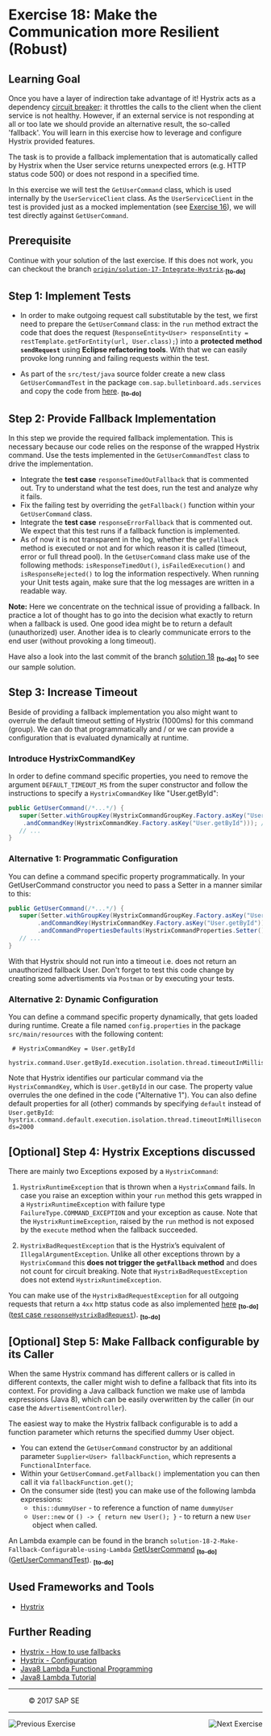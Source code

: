 Exercise 18: Make the Communication more Resilient (Robust)
===========================================================

## Learning Goal

Once you have a layer of indirection take advantage of it! Hystrix acts as a dependency [circuit breaker](http://martinfowler.com/bliki/CircuitBreaker.html): it throttles the calls to the client when the client service is not healthy. However, if an external service is not responding at all or too late we should provide an alternative result, the so-called 'fallback'. You will learn in this exercise how to leverage and configure Hystrix provided features.

The task is to provide a fallback implementation that is automatically called by Hystrix when the User service returns unexpected errors (e.g. HTTP status code 500) or does not respond in a specified time.

In this exercise we will test the `GetUserCommand` class, which is used internally by the `UserServiceClient` class.
As the `UserServiceClient` in the test is provided just as a mocked implementation (see [Exercise 16](Exercise_16_Call_UserService.md)), we will test directly against `GetUserCommand`.

## Prerequisite
Continue with your solution of the last exercise. If this does not work, you can checkout the branch [`origin/solution-17-Integrate-Hystrix`](https://github.wdf.sap.corp/cc-java/cc-bulletinboard-ads-spring-webmvc/tree/solution-17-Integrate-Hystrix).<sub><b>[to-do]</b></sub>

## Step 1: Implement Tests
- In order to make outgoing request call substitutable by the test, we first need to prepare the `GetUserCommand` class: in the `run` method extract the code that does the request (`ResponseEntity<User> responseEntity = restTemplate.getForEntity(url, User.class);`) into a **protected method `sendRequest`** using **Eclipse refactoring tools**. With that we can easily provoke long running and failing requests within the test.

- As part of the `src/test/java` source folder create a new class `GetUserCommandTest` in the package `com.sap.bulletinboard.ads.services` and copy the code from [here](https://github.wdf.sap.corp/raw/cc-java/cc-bulletinboard-ads-spring-webmvc/exercise-18-Make-Communication-Resilient/src/test/java/com/sap/bulletinboard/ads/services/GetUserCommandTest.java).
<sub><b>[to-do]</b></sub>

## Step 2: Provide Fallback Implementation
In this step we provide the required fallback implementation. This is necessary because our code relies on the response of the wrapped Hystrix command. Use the tests implemented in the `GetUserCommandTest` class to drive the implementation.

- Integrate the **test case** `responseTimedOutFallback` that is commented out. Try to understand what the test does, run the test and analyze why it fails. 
- Fix the failing test by overriding the `getFallback()` function within your `GetUserCommand` class. 
- Integrate the **test case** `responseErrorFallback` that is commented out. We expect that this test runs if a fallback function is implemented.
- As of now it is not transparent in the log, whether the `getFallback` method is executed or not and for which reason it is called (timeout, error or full thread pool). In the `GetUserCommand` class make use of the following methods: `isResponseTimedOut()`, `isFailedExecution()` and `isResponseRejected()` to log the information respectively. When running your Unit tests again, make sure that the log messages are written in a readable way.

**Note:** Here we concentrate on the technical issue of providing a fallback. In practice a lot of thought has to go into the decision what exactly to return when a fallback is used. One good idea might be to return a default (unauthorized) user. Another idea is to clearly communicate errors to the end user (without provoking a long timeout).

Have also a look into the last commit of the branch [solution 18](https://github.wdf.sap.corp/cc-java/cc-bulletinboard-ads-spring-webmvc/tree/solution-18-Make-Communication-Resilient)
<sub><b>[to-do]</b></sub> to see our sample solution.

## Step 3: Increase Timeout
Beside of providing a fallback implementation you also might want to overrule the default timeout setting of Hystrix (1000ms) for this command (group). We can do that programmatically and / or we can provide a configuration that is evaluated dynamically at runtime.

### Introduce HystrixCommandKey
In order to define command specific properties, you need to remove the argument `DEFAULT_TIMEOUT_MS` from the super constructor and follow the instructions to specify a `HystrixCommandKey` like "User.getById":
```java
public GetUserCommand(/*...*/) {
   super(Setter.withGroupKey(HystrixCommandGroupKey.Factory.asKey("User"))
	.andCommandKey(HystrixCommandKey.Factory.asKey("User.getById"))); //<-- new
   // ...
}
```

### Alternative 1: Programmatic Configuration
You can define a command specific property programmatically. In your GetUserCommand constructor you need to pass a Setter in a manner similar to this:
```java
public GetUserCommand(/*...*/) {
   super(Setter.withGroupKey(HystrixCommandGroupKey.Factory.asKey("User"))
        .andCommandKey(HystrixCommandKey.Factory.asKey("User.getById"))
        .andCommandPropertiesDefaults(HystrixCommandProperties.Setter().withExecutionTimeoutInMilliseconds(1500))); //<-- new
   // ...
}
```
With that Hystrix should not run into a timeout i.e. does not return an unauthorized fallback User. Don't forget to test this code change by creating some advertisments via `Postman` or by executing your tests.

### Alternative 2: Dynamic Configuration
You can define a command specific property dynamically, that gets loaded during runtime. Create a file named `config.properties` in the package `src/main/resources` with the following content:

```
 # HystrixCommandKey = User.getById
 hystrix.command.User.getById.execution.isolation.thread.timeoutInMilliseconds=2000
```

Note that Hystrix identifies our particular command via the `HystrixCommandKey`, which is `User.getById` in our case. The property value overrules the one defined in the code ("Alternative 1").
You can also define default properties for all (other) commands by specifying `default` instead of `User.getById`: `hystrix.command.default.execution.isolation.thread.timeoutInMilliseconds=2000`

## [Optional] Step 4: Hystrix Exceptions discussed
There are mainly two Exceptions exposed by a `HystrixCommand`:

1. `HystrixRuntimeException` that is thrown when a `HystrixCommand` fails. In case you raise an exception within your `run` method this gets wrapped in a `HystrixRuntimeException` with failure type `FailureType.COMMAND_EXCEPTION` and your exception as cause. Note that the `HystrixRuntimeException`, raised by the `run` method is not exposed by the `execute` method when the fallback succeeded.

2. `HystrixBadRequestException` that is the Hystrix’s equivalent of `IllegalArgumentException`. Unlike all other exceptions thrown by a `HystrixCommand` this **does not trigger the `getFallback` method** and does not count for circuit breaking. Note that `HystrixBadRequestException` does not extend `HystrixRuntimeException`.

You can make use of the `HystrixBadRequestException` for all outgoing requests that return a `4xx` http status code as also implemented [here](https://github.wdf.sap.corp/cc-java/cc-bulletinboard-ads-spring-webmvc/blob/solution-18-Make-Communication-Resilient/src/main/java/com/sap/bulletinboard/ads/services/GetUserCommand.java) 
<sub><b>[to-do]</b></sub> ([test case `responseHystrixBadRequest`](https://github.wdf.sap.corp/cc-java/cc-bulletinboard-ads-spring-webmvc/blob/solution-18-Make-Communication-Resilient/src/test/java/com/sap/bulletinboard/ads/services/GetUserCommandTest.java)). 
<sub><b>[to-do]</b></sub>

## [Optional] Step 5: Make Fallback configurable by its Caller
When the same Hystrix command has different callers or is called in different contexts, the caller might wish to define a fallback that fits into its context. For providing a Java callback function we make use of lambda expressions (Java 8), which can be easily overwritten by the caller (in our case the `AdvertisementController`).

The easiest way to make the Hystrix fallback configurable is to add a function parameter which returns the specified dummy User object.
- You can extend the `GetUserCommand` constructor by an additional parameter `Supplier<User> fallbackFunction`, which represents a `FunctionalInterface`.
- Within your `GetUserCommand.getFallback()` implementation you can then call it via `fallbackFunction.get()`;
- On the consumer side (test)  you can make use of the following lambda expressions:
  - `this::dummyUser` - to reference a function of name `dummyUser`
  - `User::new` or `() -> { return new User(); }` - to return a new `User` object when called.

An Lambda example can be found in the branch `solution-18-2-Make-Fallback-Configurable-using-Lambda` [GetUserCommand](https://github.wdf.sap.corp/cc-java/cc-bulletinboard-ads-spring-webmvc/blob/solution-18-2-Make-Fallback-Configurable-using-Lambda/src/main/java/com/sap/bulletinboard/ads/services/GetUserCommand.java) 
<sub><b>[to-do]</b></sub> ([GetUserCommandTest](https://github.wdf.sap.corp/cc-java/cc-bulletinboard-ads-spring-webmvc/blob/solution-18-2-Make-Fallback-Configurable-using-Lambda/src/test/java/com/sap/bulletinboard/ads/services/GetUserCommandTest.java)). 
<sub><b>[to-do]</b></sub>

  
## Used Frameworks and Tools
- [Hystrix](https://github.com/Netflix/Hystrix)

## Further Reading
- [Hystrix - How to use fallbacks](https://github.com/Netflix/Hystrix/wiki/How-To-Use#Fallback)
- [Hystrix - Configuration](https://github.com/Netflix/Hystrix/wiki/Configuration)
- [Java8 Lambda Functional Programming](http://www.studytrails.com/java/java8/Java8_Lambdas_FunctionalProgramming.jsp) 
- [Java8 Lambda Tutorial](http://tutorials.jenkov.com/java/lambda-expressions.html)

***
<dl>
  <dd>
  <div class="footer">&copy; 2017 SAP SE</div>
  </dd>
</dl>
<hr>
<a href="Exercise_17_Introduce_Hystrix.md">
  <img align="left" alt="Previous Exercise">
</a>
<a href="Exercise_19_Transfer_CorrelationID.md">
  <img align="right" alt="Next Exercise">
</a>
